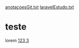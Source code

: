 [anotaçoesGit.txt](https://github.com/user-attachments/files/16337722/anotacoesGit.txt)
[laravelEstudo.txt](https://github.com/user-attachments/files/16338710/laravelEstudo.txt)

# teste
lorem
[
123
3
](https://www.devmedia.com.br/guia/laravel/38191)
